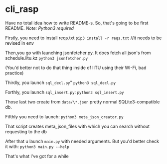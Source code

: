# cli_rasp

Have no total idea how to write README-s.
So, that's going to be first README.
*Note: Python3 required*

Firstly, you need to install reqs.txt
`pip3 install -r reqs.txt` //it needs to be revised in env

Then,you go with launching jsonfetcher.py. It does fetch all json's from schedule.iitu.kz
`python3 jsonfetcher.py`

(You'd better not to do that thing inside of IITU using their WI-Fi, bad practice)

Thirdly, you launch `sql_decl.py`"
`python3 sql_decl.py`

Forthly, you launch `sql_insert.py`:
`python3 sql_insert.py`

Those last two create from `data/\*.json` pretty normal SQLite3-compatible db.

Fifthly you need to launch:
`python3 meta_json_creator.py`

That script creates meta_json_files with which you can search without requesting to the db

After that u launch `main.py` with needed arguments. But you'd better check it with:
`python3 main.py --help`

That's what I've got for a while
